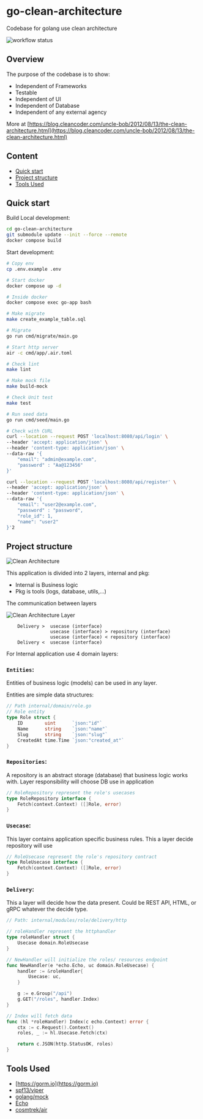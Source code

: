 # go-clean-architecture
Codebase for golang use clean architecture

![workflow status](https://github.com/dung13890/go-clean-architecture/actions/workflows/go-ci.yml/badge.svg)


## Overview
The purpose of the codebase is to show:
- Independent of Frameworks
- Testable
- Independent of UI
- Independent of Database
- Independent of any external agency

More at [https://blog.cleancoder.com/uncle-bob/2012/08/13/the-clean-architecture.html](https://blog.cleancoder.com/uncle-bob/2012/08/13/the-clean-architecture.html)

## Content
- [Quick start](#quick-start)
- [Project structure](#project-structure)
- [Tools Used](#tools-used)

## Quick start
Build Local development:
```bash
cd go-clean-architecture
git submodule update --init --force --remote
docker compose build
```

Start development:
```bash
# Copy env
cp .env.example .env

# Start docker
docker compose up -d

# Inside docker
docker compose exec go-app bash

# Make migrate
make create_example_table.sql

# Migrate
go run cmd/migrate/main.go

# Start http server
air -c cmd/app/.air.toml

# Check lint
make lint

# Make mock file
make build-mock

# Check Unit test
make test

# Run seed data
go run cmd/seed/main.go

# Check with CURL
curl --location --request POST 'localhost:8080/api/login' \
--header 'accept: application/json' \
--header 'content-type: application/json' \
--data-raw '{
    "email": "admin@example.com",
    "password" : "Aa@123456"
}'

curl --location --request POST 'localhost:8080/api/register' \
--header 'accept: application/json' \
--header 'content-type: application/json' \
--data-raw '{
    "email": "user2@example.com",
    "password" : "password",
    "role_id": 1,
    "name": "user2"
}'2
```

## Project structure
![Clean Architecture](CleanArchitecture.jpeg)

This application is divided into 2 layers, internal and pkg:
- Internal is Business logic
- Pkg is tools (logs, database, utils,...)

The communication between layers

![Clean Architecture Layer](clean_layers.jpg)
```
    Delivery >  usecase (interface)
                usecase (interface) > repository (interface)
                usecase (interface) < repository (interface)
    Delivery <  usecase (interface)
```


For Internal application use 4 domain layers:

### `Entities`:
Entities of business logic (models) can be used in any layer.

Entities are simple data structures:
```go
// Path internal/domain/role.go
// Role entity
type Role struct {
    ID        uint      `json:"id"`
    Name      string    `json:"name"`
    Slug      string    `json:"slug"`
    CreatedAt time.Time `json:"created_at"`
}
```

### `Repositories`:
A repository is an abstract storage (database) that business logic works with. Layer responsibility will choose DB use in application
```go
// RoleRepository represent the role's usecases
type RoleRepository interface {
    Fetch(context.Context) ([]Role, error)
}
```

### `Usecase`:
This layer contains application specific business rules. This a layer decide repository will use
```go
// RoleUsecase represent the role's repository contract
type RoleUsecase interface {
    Fetch(context.Context) ([]Role, error)
}
```

### `Delivery`:
This a layer will decide how the data present. Could be REST API, HTML, or gRPC whatever the decide type.
```go
// Path: internal/modules/role/delivery/http

// roleHandler represent the httphandler
type roleHandler struct {
    Usecase domain.RoleUsecase
}

// NewHandler will initialize the roles/ resources endpoint
func NewHandler(e *echo.Echo, uc domain.RoleUsecase) {
    handler := &roleHandler{
        Usecase: uc,
    }

    g := e.Group("/api")
    g.GET("/roles", handler.Index)
}

// Index will fetch data
func (hl *roleHandler) Index(c echo.Context) error {
    ctx := c.Request().Context()
    roles, _ := hl.Usecase.Fetch(ctx)

    return c.JSON(http.StatusOK, roles)
}
```

## Tools Used
- [https://gorm.io](https://gorm.io)
- [spf13/viper](https://github.com/spf13/viper)
- [golang/mock](https://github.com/golang/mock)
- [Echo](https://echo.labstack.com)
- [cosmtrek/air](https://github.com/cosmtrek/air)
